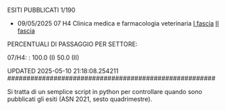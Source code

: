 ESITI PUBBLICATI 1/190 

- 09/05/2025 07 H4  Clinica medica e farmacologia veterinaria	  [I fascia](https://asn23.cineca.it/pubblico/miur/esito/07%252FH4/1/4) [II fascia](https://asn23.cineca.it/pubblico/miur/esito/07%252FH4/2/4) 

PERCENTUALI DI PASSAGGIO PER SETTORE:

07/H4: : 100.0 (I) 50.0 (II)

UPDATED 2025-05-10 21:18:08.254211
###################################################### 

Si tratta di un semplice script in python per controllare quando sono pubblicati gli esiti (ASN 2021, sesto quadrimestre).

